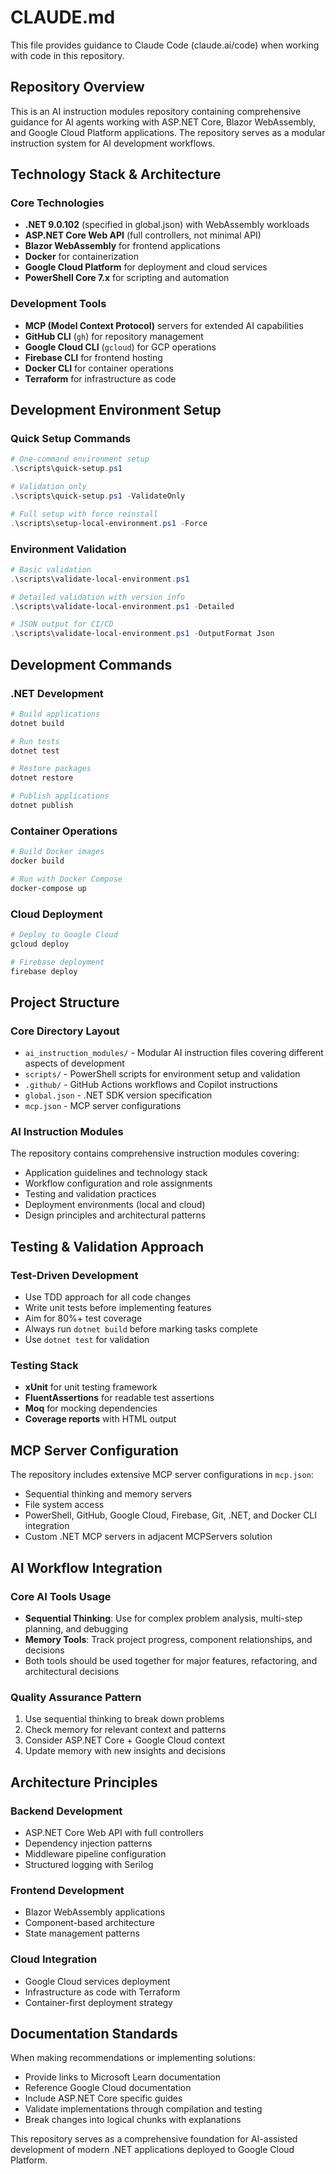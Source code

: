 # CLAUDE.md

This file provides guidance to Claude Code (claude.ai/code) when working with code in this repository.

## Repository Overview

This is an AI instruction modules repository containing comprehensive guidance for AI agents working with ASP.NET Core, Blazor WebAssembly, and Google Cloud Platform applications. The repository serves as a modular instruction system for AI development workflows.

## Technology Stack & Architecture

### Core Technologies
- **.NET 9.0.102** (specified in global.json) with WebAssembly workloads
- **ASP.NET Core Web API** (full controllers, not minimal API)
- **Blazor WebAssembly** for frontend applications
- **Docker** for containerization
- **Google Cloud Platform** for deployment and cloud services
- **PowerShell Core 7.x** for scripting and automation

### Development Tools
- **MCP (Model Context Protocol)** servers for extended AI capabilities
- **GitHub CLI** (`gh`) for repository management
- **Google Cloud CLI** (`gcloud`) for GCP operations
- **Firebase CLI** for frontend hosting
- **Docker CLI** for container operations
- **Terraform** for infrastructure as code

## Development Environment Setup

### Quick Setup Commands
```powershell
# One-command environment setup
.\scripts\quick-setup.ps1

# Validation only
.\scripts\quick-setup.ps1 -ValidateOnly

# Full setup with force reinstall
.\scripts\setup-local-environment.ps1 -Force
```

### Environment Validation
```powershell
# Basic validation
.\scripts\validate-local-environment.ps1

# Detailed validation with version info
.\scripts\validate-local-environment.ps1 -Detailed

# JSON output for CI/CD
.\scripts\validate-local-environment.ps1 -OutputFormat Json
```

## Development Commands

### .NET Development
```bash
# Build applications
dotnet build

# Run tests
dotnet test

# Restore packages
dotnet restore

# Publish applications
dotnet publish
```

### Container Operations
```bash
# Build Docker images
docker build

# Run with Docker Compose
docker-compose up
```

### Cloud Deployment
```bash
# Deploy to Google Cloud
gcloud deploy

# Firebase deployment
firebase deploy
```

## Project Structure

### Core Directory Layout
- `ai_instruction_modules/` - Modular AI instruction files covering different aspects of development
- `scripts/` - PowerShell scripts for environment setup and validation
- `.github/` - GitHub Actions workflows and Copilot instructions
- `global.json` - .NET SDK version specification
- `mcp.json` - MCP server configurations

### AI Instruction Modules
The repository contains comprehensive instruction modules covering:
- Application guidelines and technology stack
- Workflow configuration and role assignments
- Testing and validation practices
- Deployment environments (local and cloud)
- Design principles and architectural patterns

## Testing & Validation Approach

### Test-Driven Development
- Use TDD approach for all code changes
- Write unit tests before implementing features
- Aim for 80%+ test coverage
- Always run `dotnet build` before marking tasks complete
- Use `dotnet test` for validation

### Testing Stack
- **xUnit** for unit testing framework
- **FluentAssertions** for readable test assertions
- **Moq** for mocking dependencies
- **Coverage reports** with HTML output

## MCP Server Configuration

The repository includes extensive MCP server configurations in `mcp.json`:
- Sequential thinking and memory servers
- File system access
- PowerShell, GitHub, Google Cloud, Firebase, Git, .NET, and Docker CLI integration
- Custom .NET MCP servers in adjacent MCPServers solution

## AI Workflow Integration

### Core AI Tools Usage
- **Sequential Thinking**: Use for complex problem analysis, multi-step planning, and debugging
- **Memory Tools**: Track project progress, component relationships, and decisions
- Both tools should be used together for major features, refactoring, and architectural decisions

### Quality Assurance Pattern
1. Use sequential thinking to break down problems
2. Check memory for relevant context and patterns
3. Consider ASP.NET Core + Google Cloud context
4. Update memory with new insights and decisions

## Architecture Principles

### Backend Development
- ASP.NET Core Web API with full controllers
- Dependency injection patterns
- Middleware pipeline configuration
- Structured logging with Serilog

### Frontend Development
- Blazor WebAssembly applications
- Component-based architecture
- State management patterns

### Cloud Integration
- Google Cloud services deployment
- Infrastructure as code with Terraform
- Container-first deployment strategy

## Documentation Standards

When making recommendations or implementing solutions:
- Provide links to Microsoft Learn documentation
- Reference Google Cloud documentation
- Include ASP.NET Core specific guides
- Validate implementations through compilation and testing
- Break changes into logical chunks with explanations

This repository serves as a comprehensive foundation for AI-assisted development of modern .NET applications deployed to Google Cloud Platform.